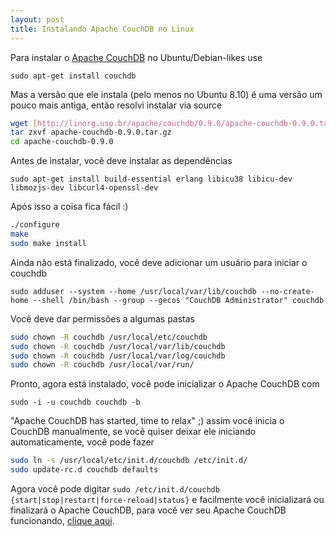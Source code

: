 ```yaml
---
layout: post
title: Instalando Apache CouchDB no Linux
---
```


Para instalar o [Apache CouchDB](http://couchdb.apache.org/) no Ubuntu/Debian-likes use

`sudo apt-get install couchdb`

Mas a versão que ele instala (pelo menos no Ubuntu 8.10) é uma versão um pouco mais antiga, então resolvi instalar via source

```bash
wget [http://linorg.usp.br/apache/couchdb/0.9.0/apache-couchdb-0.9.0.tar.gz](http://linorg.usp.br/apache/couchdb/0.9.0/apache-couchdb-0.9.0.tar.gz)
tar zxvf apache-couchdb-0.9.0.tar.gz
cd apache-couchdb-0.9.0
```

Antes de instalar, você deve instalar as dependências

`sudo apt-get install build-essential erlang libicu38 libicu-dev libmozjs-dev libcurl4-openssl-dev`

Após isso a coisa fica fácil :)

```bash
./configure
make
sudo make install
```

Ainda não está finalizado, você deve adicionar um usuário para iniciar o couchdb

`sudo adduser --system --home /usr/local/var/lib/couchdb --no-create-home --shell /bin/bash --group --gecos "CouchDB Administrator" couchdb`

Você deve dar permissões a algumas pastas

```bash
sudo chown -R couchdb /usr/local/etc/couchdb
sudo chown -R couchdb /usr/local/var/lib/couchdb
sudo chown -R couchdb /usr/local/var/log/couchdb
sudo chown -R couchdb /usr/local/var/run/
```

Pronto, agora está instalado, você pode inicializar o Apache CouchDB com

`sudo -i -u couchdb couchdb -b`

"Apache CouchDB has started, time to relax" ;) assim você inicia o CouchDB manualmente, se você quiser deixar ele iniciando automaticamente, você pode fazer

```bash
sudo ln -s /usr/local/etc/init.d/couchdb /etc/init.d/
sudo update-rc.d couchdb defaults
```

Agora você pode digitar `sudo /etc/init.d/couchdb {start|stop|restart|force-reload|status}` e facilmente você inicializará ou finalizará o Apache CouchDB, para você ver seu Apache CouchDB funcionando, [clique aqui](http://127.0.0.1:5984/_utils/index.html).
